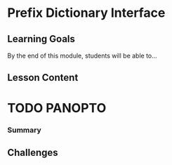 # Prefix Dictionary Interface

## Learning Goals

By the end of this module, students will be able to...

## Lesson Content

# TODO PANOPTO

### Summary

## Challenges